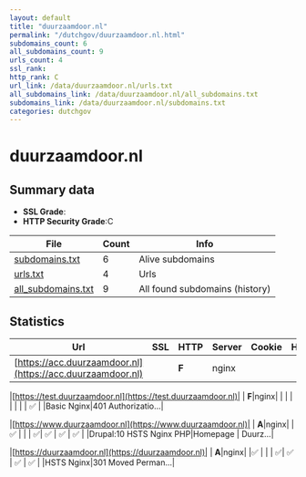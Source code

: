 ```yaml
---
layout: default
title: "duurzaamdoor.nl"
permalink: "/dutchgov/duurzaamdoor.nl.html"
subdomains_count: 6
all_subdomains_count: 9
urls_count: 4
ssl_rank: 
http_rank: C
url_link: /data/duurzaamdoor.nl/urls.txt
all_subdomains_link: /data/duurzaamdoor.nl/all_subdomains.txt
subdomains_link: /data/duurzaamdoor.nl/subdomains.txt
categories: dutchgov
---
```



# duurzaamdoor.nl
## Summary data


 - **SSL Grade**:
 - **HTTP Security Grade**:C


| File       | Count | Info |
|------------|-------|------|
|[subdomains.txt](/data/duurzaamdoor.nl/subdomains.txt)|6|Alive subdomains|
|[urls.txt](/data/duurzaamdoor.nl/urls.txt)|4|Urls|
|[all_subdomains.txt](/data/duurzaamdoor.nl/all_subdomains.txt)|9|All found subdomains (history)|


## Statistics


| Url | SSL | HTTP | Server | Cookie | HSTS | CORS | CTO | CSP | XFO | XXP | RP |FP| Tech |Title |
|--------|-------|-------|------|------|------|------|------|------|------|------|------|------|------|------|
|[https://acc.duurzaamdoor.nl](https://acc.duurzaamdoor.nl)| | **F**|nginx| | | | | | | | :white_check_mark: | |Basic Nginx|401 Authorizatio...|


|[https://test.duurzaamdoor.nl](https://test.duurzaamdoor.nl)| | **F**|nginx| | | | | | | | :white_check_mark: | |Basic Nginx|401 Authorizatio...|


|[https://www.duurzaamdoor.nl](https://www.duurzaamdoor.nl)| | **A**|nginx| |:white_check_mark: | | | :white_check_mark:| :white_check_mark: | :white_check_mark: | :white_check_mark: | |Drupal:10 HSTS Nginx PHP|Homepage | Duurz...|


|[https://duurzaamdoor.nl](https://duurzaamdoor.nl)| | **A**|nginx| |:white_check_mark: | | | :white_check_mark:| :white_check_mark: | :white_check_mark: | :white_check_mark: | |HSTS Nginx|301 Moved Perman...|


